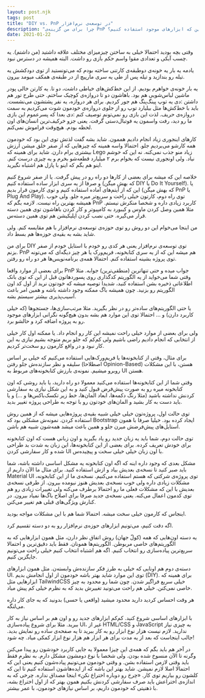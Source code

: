 ```yaml
---
layout: post.njk
tags: post
title: "DIY vs. PnP در توسعه‌ی نرم‌افزار"
description: "چرا برای من گزینه‌ی PnP همیشه جواب نمیده؟ چرا بعضی وقتا باید خودمون توسعه رو جلو ببریم به جای این که ابزارهای موجود استفاده کنیم؟"
date: 2021-01-22
---
```


وقتی بچه بودید احتمالا خیلی به ساختن چیزمیزای مختلف علاقه داشتید (من داشتم). یه چسب آبکی و تعدادی مقوا واسم حکم بازی رو داشت. البته همیشه در دسترس نبود.

یادمه یه بار یه خونه‌ی دوطبقه‌ی کارتنی ساخته بودم که می‌تونستید از توی دودکشش یه تیله رو بندازید و تیله پس از طی یه سری مارپیچ از در طبقه‌ی همکف میومد بیرون.

یه بار خونه‌ی خواهرم بودیم. از این خط‌کش‌های خیاطی داشت، دو تا. یه کارتن خالی پودر ماشین لباس‌شویی هم بود. باهاشون دو تا دروازه‌ی کوچیک ساختم. حتی طرح تور هم داشتن :دی یه توپ پینگ‌پنگ هم جور کردیم. برای هر دروازه، یه نفر پشتشون می‌نشست. باید با خط‌کش‌ها مثل بیلیارد توپ رو از جلوی دروازه‌ی خودمون شوت می‌کردیم به سمت دروازه‌ی حریف. لذت این بازی رو نمی‌تونم توصیف کنم :دی بعدا که پسرعموم این بازی ما رو دید، رفت واسمون یه فوتبال‌دستی گرفت. یعنی جزو خرکیف‌ترین انسان‌های اون لحظه بودم. هیچ‌وقت فراموش نمی‌کنم.

کارهای اینجوری زیاد انجام دادیم هممون. شاید بشه گفت لذتش توی این بود که خودمون همه کارشو می‌بردیم جلو. احتمالا واسه همینه که چیزهایی که از صفر خلق میشن ارزش بیشتری برام دارن. شاید برای همینه که Lego زیاد منو جذب نمی‌کنه. نه این که خوشم نیاد. ولی اونجوری نیست که بخوام برم ۲ میلیارد قطعه‌شو بخرم و یه چیزی درست کنم. اینو هم بگم که اینو با پازل هم اشتباه نگیرید.

خلاصه این که میشه برای بعضی از کارها دو راه رو در پیش گرفت. یا از صفر شروع کنیم و صرفا از یه سری ابزار ساده استفاده کنیم (که بهش میگن DIY یا Do It Yourself). یا این که از آیتم‌های آماده استفاده کنیم و توی کارمون قرار بدیم (که بهش میگن PnP یا Plug And Play). توی راه دوم، کارتون خیلی راحت و سریع‌تر میره جلو. ولی خوب همیشه بهترین راه نیست. لازمه بگم که PnP کاربرد زیادی داره و شخصا منکرش نیستم. مثلا همین وصل کردن ماوس و کیبورد به کامپیوتر و کار کردن باهاشون توی همین دسته قرار می‌گیره. حتی نصب کردن اپلیکیشن هم توی همین دسته‌س.

من اینجا می‌خوام این دو روش رو توی حوزه‌ی توسعه‌ی نرم‌افزار با هم مقایسه کنم. ولی شاید بشه به بقیه‌ی حوزه‌ها هم بسط داد.

برای من DIY توی توسعه‌ی نرم‌افزار یعنی هر کدی رو خودم با استایل خودم از صفر بزنم. PnP هم میشه این که از یه سری کتابخونه، فریم‌ورک یا هر چیز دیگه‌ای که می‌تونه توی پروژه بشینه استفاده کنم. احتمالا همه‌ی برنامه‌نویس‌ها هر دو راه رو رفتن.

برای بعضی از موارد واقعا PnP جواب میده و حتی تنهاترین (منطقی‌ترین) جوابه. مثلا وقتی شما می‌خواید از یه الگوریتم کدگذاری روی پسوردهاتون قبل از این که توی بانک اطلاعاتی ذخیره بشن استفاده کنید، شدیدا توصیه میشه که خودتون نرید از اول کد اون الگوریتم رو بزنید. چون همیشه باگ ممکنه وجود داشته باشه و همین امر باعث آسیب‌پذیری بیشتر سیستم بشه.

یا حتی الگوریتم‌های ساده‌تر رو در نظر بگیرید. مثلا مرتب‌سازی‌ها، جستجوها (که خیلی کاربرد دارن) و ... احتمالا توی این موارد هم بشه بدون هیچ‌گونه نگرانی ابزارهای موجود رو به پروژه اضافه کرد و حالشو برد.

ولی برای بعضی از موارد خیلی راحت نمیشه این کار رو انجام داد. یا ممکنه اول کار خیلی از انتخابی که انجام دادیم راضی باشیم ولی کم‌کم که جلو بریم متوجه بشیم نیازی به این کار نبود و در واقع کارمون رو سخت‌تر کردیم.

برای مثال، وقتی از کتابخونه‌ها یا فریم‌ورک‌هایی استفاده می‌کنیم که خیلی بر اساس سلیقه و نظر سازنده‌ش جلو رفتن (اصطلاحا Opinion-Based) هستن، با این مشکلات روبرو میشیم. نمونه‌ی بارزش کتابخونه‌های مربوط به UI هستن.

وقتی شما از این کتابخونه‌ها استفاده می‌کنید معمولا دو راه دارید، یا باید روشی که اون کتابخونه میره رو به صورت پیش‌فرض قبول کنید و به این شکل نیازی به سفارشی کردنش نداشته باشید (مثلا رنگ دکمه‌ها، ابعاد المان‌ها، خط زیر تکسک‌باکس‌ها و ...) و یا باید دست به کار بشید و المان‌های خودتون رو با توجه به طراحی پروژه تغییر بدید.

توی حالت اول، پروژه‌تون خیلی خیلی شبیه بقیه‌ی پروژه‌هایی میشه که از همین روش استفاده کردن. نمونه‌ش مشکلی بود که Bootstrap ایجاد کرده بود. خیلیا صرفا با همون استایل‌های پیش‌فرضش میرن جلو و همین باعث میشد همه‌شون شبیه هم باشن.

توی حالت دوم، شما باید یه زبان جدید رو یاد بگیرید و اون زبانی هست که اون کتابخونه برای خودش تعریف کرده. برای بعضی از این کتابخونه‌ها، این زبان به شدت بد طراحی شده و کار سفارشی کردن UI با اون زبان خیلی خیلی سخت و پیچیده‌س.

مشکل بعدی که وجود داره اینه که اگه اون کتابخونه یه مشکل اساسی داشته باشه، شما باید صبر کنید تا نسخه‌ی بعدیش بیاد و ازش استفاده کنید. برای مثال ما الآن داریم از Material UI توی پروژه‌ی شرکتی که هستم استفاده می‌کنیم. نسخه‌ی ما از این کتابخونه، مشکلات زیادی داره ولی خوب نسخه‌ی بعدیش هنوز نیومده بیرون. از طرفی نسخه‌ی بعدیش با این که مشکلات فعلی ما رو احتمالا برطرف می‌کنه ولی تغییرات زیادی رو هم توی کدمون اعمال می‌کنه. یعنی نسخه‌ی جدید صرفا برای اصلاح باگ‌ها نمیاد بیرون. در کنارش ویژگی‌های قبلی هم تغییر می‌کنن.

اینجاس که کارمون خیلی سخت میشه. احتمالا شما هم با این مشکلات مواجه بودید.

اگه دقت کنیم، می‌تونیم ابزارهای حوزه‌ی نرم‌افزار رو به دو دسته تقسیم کرد.

یه دسته اون‌هایی که همه (کول‌ّ جهان) روش اتفاق نظر دارن، مثل همون ابزارهایی که به الگوریتم‌های خاصی مربوطن. الگوریتم‌ها همونان. فقط باید دقیق‌ترین و احتمالا سریع‌ترین پیاده‌سازی رو انتخاب کنیم. اگه هم اشتباه انتخاب کنیم خیلی راحت می‌تونیم جایگزین کنیم.

دسته‌ی دوم هم اونایی که خیلی به طرز فکر سازنده‌ش وابسته‌ن. مثل همون ابزارهای UI. توی این موارد شاید بهتر باشه خودمون از اول انجامش بدیم (DIY). برای همینه که ابزارهایی مثل TailwindCSS خیلی سریع فراگیر شدن. چون شما رو محدود به چیز خاصی نمی‌کنن. خیلی هم راحت می‌تونید تغییرش بدید که به نظرم خیلی کم پیش میاد.

هر وقت احساس کردید دارید محدود میشید (واقعی یا حسی) بدونید که یه جای کار داره می‌لنگه.

با ابزارهای اساسی شروع کنید. کم‌کم ابزارهای جدید رو و اون هم بر اساس نیاز به کار ببرید. مثلا برای شروع پیاده‌سازی UI، غیر از HTML/CSS و JavaScript به چیزی نیاز ندارید. لازم نیست هزار نوع ابزار رو به کار ببرید تا یه صفحه‌ی ساده رو نمایش بدید. جالب اینجاست که بعد از یه مدت برای هر ابزار هم هزار نوع ابزار کمکی میاد. چه شود!

در آخر هم باید بگم که همه‌ی این چیزا معمولا یه جایی کاربرد خودشون رو پیدا می‌کنن وگرنه تا الآن منسوخ شده بودن. ولی شخصا با نوع دومشون مشکل دارم. به نظرم فقط باید وقتی لازمن استفاده بشن. و وقتی خودمون می‌تونیم پیاده‌شون کنیم یعنی این که احتمالا اصلا لازم نمیشن. شاید بهتر این باشه که از ایده‌هاشون استفاده کنیم تا این که کلشون رو بیاریم توی کار. «چرخ رو دوباره اختراع نکن» اینجا مصداق نداره. چرخی که به اندازه‌ی اختراعش باید صرف سفارشی کردنش بکنیم همون بهتر که از اول اختراع بشه، با ذهنیتی که خودمون داریم، بر اساس نیازهای خودمون، با عمر بیشتر.
